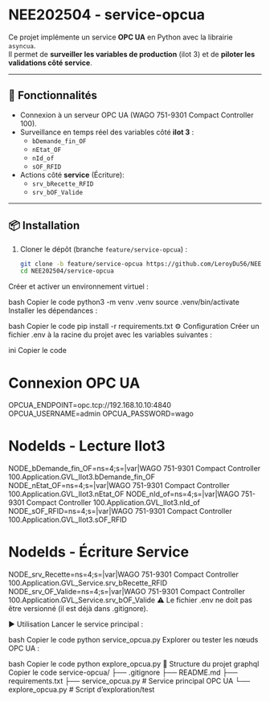 # NEE202504 - service-opcua

Ce projet implémente un service **OPC UA** en Python avec la librairie `asyncua`.  
Il permet de **surveiller les variables de production** (ilot 3) et de **piloter les validations côté service**.

---

## 🚀 Fonctionnalités

- Connexion à un serveur OPC UA (WAGO 751-9301 Compact Controller 100).
- Surveillance en temps réel des variables côté **ilot 3** :
  - `bDemande_fin_OF`
  - `nEtat_OF`
  - `nId_of`
  - `sOF_RFID`
- Actions côté **service** (Écriture):
  - `srv_bRecette_RFID`
  - `srv_bOF_Valide`

---

## 📦 Installation

1. Cloner le dépôt (branche `feature/service-opcua`) :
   ```bash
   git clone -b feature/service-opcua https://github.com/LeroyDu56/NEE202504---dev.git
   cd NEE202504/service-opcua
Créer et activer un environnement virtuel :

bash
Copier le code
python3 -m venv .venv
source .venv/bin/activate
Installer les dépendances :

bash
Copier le code
pip install -r requirements.txt
⚙️ Configuration
Créer un fichier .env à la racine du projet avec les variables suivantes :

ini
Copier le code
# Connexion OPC UA
OPCUA_ENDPOINT=opc.tcp://192.168.10.10:4840
OPCUA_USERNAME=admin
OPCUA_PASSWORD=wago

# NodeIds - Lecture Ilot3
NODE_bDemande_fin_OF=ns=4;s=|var|WAGO 751-9301 Compact Controller 100.Application.GVL_Ilot3.bDemande_fin_OF
NODE_nEtat_OF=ns=4;s=|var|WAGO 751-9301 Compact Controller 100.Application.GVL_Ilot3.nEtat_OF
NODE_nId_of=ns=4;s=|var|WAGO 751-9301 Compact Controller 100.Application.GVL_Ilot3.nId_of
NODE_sOF_RFID=ns=4;s=|var|WAGO 751-9301 Compact Controller 100.Application.GVL_Ilot3.sOF_RFID

# NodeIds - Écriture Service
NODE_srv_Recette=ns=4;s=|var|WAGO 751-9301 Compact Controller 100.Application.GVL_Service.srv_bRecette_RFID
NODE_srv_OF_Valide=ns=4;s=|var|WAGO 751-9301 Compact Controller 100.Application.GVL_Service.srv_bOF_Valide
⚠️ Le fichier .env ne doit pas être versionné (il est déjà dans .gitignore).

▶️ Utilisation
Lancer le service principal :

bash
Copier le code
python service_opcua.py
Explorer ou tester les nœuds OPC UA :

bash
Copier le code
python explore_opcua.py
📄 Structure du projet
graphql
Copier le code
service-opcua/
├── .gitignore
├── README.md
├── requirements.txt
├── service_opcua.py   # Service principal OPC UA
└── explore_opcua.py   # Script d’exploration/test
